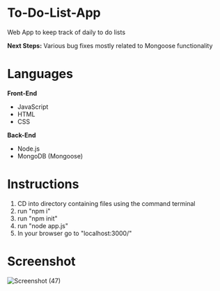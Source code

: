 # To-Do-List-App
Web App to keep track of daily to do lists

**Next Steps:**
Various bug fixes mostly related to Mongoose functionality
# Languages
**Front-End**
- JavaScript
- HTML
- CSS

**Back-End**
- Node.js
- MongoDB (Mongoose)

# Instructions
1. CD into directory containing files using the command terminal
2. run "npm i"
3. run "npm init"
4. run "node app.js"
5. In your browser go to "localhost:3000/"

# Screenshot
![Screenshot (47)](https://user-images.githubusercontent.com/113309178/234770114-1057aea1-51cb-459a-b30d-fb64cf5728f8.png)
